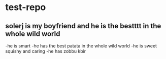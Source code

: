 # test-repo

## solerj is my boyfriend and he is the bestttt in the whole wild world
-he is smart
-he has the best patata in the whole wild world
-he is sweet squishy and caring
-he has zobbu kbir

